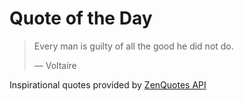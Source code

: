 # Quote of the Day

<!-- QUOTE_START -->
> Every man is guilty of all the good he did not do. 
>
> — Voltaire

Inspirational quotes provided by <a href="https://zenquotes.io/" target="_blank">ZenQuotes API</a>
<!-- QUOTE_END -->